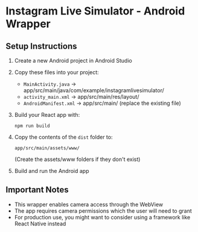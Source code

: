 # Instagram Live Simulator - Android Wrapper

## Setup Instructions

1. Create a new Android project in Android Studio
2. Copy these files into your project:
   - `MainActivity.java` → app/src/main/java/com/example/instagramlivesimulator/
   - `activity_main.xml` → app/src/main/res/layout/
   - `AndroidManifest.xml` → app/src/main/ (replace the existing file)

3. Build your React app with:
   ```
   npm run build
   ```

4. Copy the contents of the `dist` folder to:
   ```
   app/src/main/assets/www/
   ```
   (Create the assets/www folders if they don't exist)

5. Build and run the Android app

## Important Notes

- This wrapper enables camera access through the WebView
- The app requires camera permissions which the user will need to grant
- For production use, you might want to consider using a framework like React Native instead
